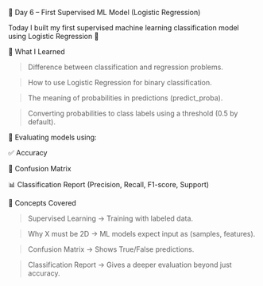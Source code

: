 🚀 Day 6 – First Supervised ML Model (Logistic Regression)

Today I built my first supervised machine learning classification model using Logistic Regression 🎉

📌 What I Learned

> Difference between classification and regression problems.

> How to use Logistic Regression for binary classification.

> The meaning of probabilities in predictions (predict_proba).

> Converting probabilities to class labels using a threshold (0.5 by default).

📌 Evaluating models using:

✅ Accuracy

🔢 Confusion Matrix

📊 Classification Report (Precision, Recall, F1-score, Support)

🧠 Concepts Covered

> Supervised Learning → Training with labeled data.

> Why X must be 2D → ML models expect input as (samples, features).

> Confusion Matrix → Shows True/False predictions.

> Classification Report → Gives a deeper evaluation beyond just accuracy.
